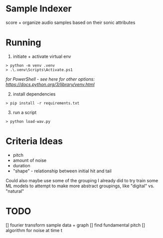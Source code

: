 # Sample Indexer

score + organize audio samples based on their sonic attributes

# Running
1. initiate + activate virtual env
```
> python -m venv .venv
> .\.venv\Scripts\Activate.ps1
```
_for PowerShell - see here for other options: https://docs.python.org/3/library/venv.html_

2. install dependencies
```
> pip install -r requirements.txt
```

3. run a script
```
> python load-wav.py
```

# Criteria Ideas
* pitch
* amount of noise
* duration
* "shape" - relationship between initial hit and tail

Could also maybe use some of the grouping I already did to try train some ML models to attempt to make more abstract groupings, like "digital" vs. "natural"

# TODO
[] fourier transform sample data + graph
[] find fundamental pitch
[] algorithm for noise at time t